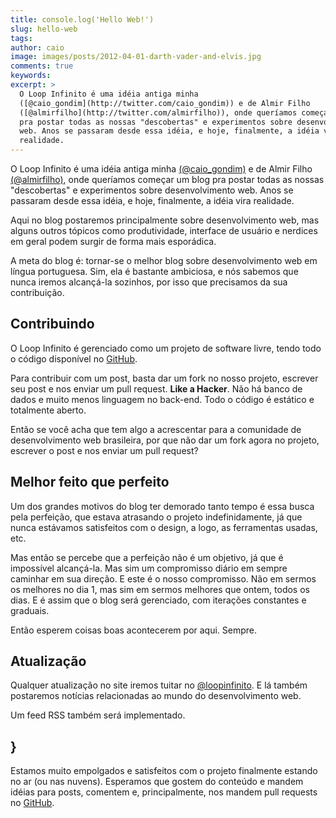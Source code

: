 ```yaml
---
title: console.log('Hello Web!')
slug: hello-web
tags:
author: caio
image: images/posts/2012-04-01-darth-vader-and-elvis.jpg
comments: true
keywords:
excerpt: >
  O Loop Infinito é uma idéia antiga minha
  ([@caio_gondim](http://twitter.com/caio_gondim)) e de Almir Filho
  ([@almirfilho](http://twitter.com/almirfilho)), onde queríamos começar um blog
  pra postar todas as nossas "descobertas" e experimentos sobre desenvolvimento
  web. Anos se passaram desde essa idéia, e hoje, finalmente, a idéia vira
  realidade.
---
```


O Loop Infinito é uma idéia antiga minha
<a href="http://twitter.com/caio_gondim">(@caio_gondim)</a> e de Almir Filho
<a href="http://twitter.com/almirfilho">(@almirfilho)</a>, onde queríamos
começar um blog pra postar todas as nossas "descobertas" e experimentos sobre
desenvolvimento web. Anos se passaram desde essa idéia, e hoje, finalmente, a
idéia vira realidade.

Aqui no blog postaremos principalmente sobre desenvolvimento web, mas alguns
outros tópicos como produtividade, interface de usuário e nerdices em geral
podem surgir de forma mais esporádica.

A meta do blog é: tornar-se o melhor blog sobre desenvolvimento web em língua
portuguesa. Sim, ela é bastante ambiciosa, e nós sabemos que nunca iremos
alcançá-la sozinhos, por isso que precisamos da sua contribuição.


## Contribuindo

O Loop Infinito é gerenciado como um projeto de software livre, tendo todo o
código disponível no
<a href="https://github.com/loopinfinito/loopinfinito.com.br">GitHub</a>.

Para contribuir com um post, basta dar um fork no nosso projeto, escrever seu
post e nos enviar um pull request. **Like a Hacker**. Não há banco de dados e
muito menos linguagem no back-end. Todo o código é estático e totalmente aberto.

Então se você acha que tem algo a acrescentar para a comunidade de
desenvolvimento web brasileira, por que não dar um fork agora no projeto,
escrever o post e nos enviar um pull request?


## Melhor feito que perfeito

Um dos grandes motivos do blog ter demorado tanto tempo é essa busca pela
perfeição, que estava atrasando o projeto indefinidamente, já que nunca
estávamos satisfeitos com o design, a logo, as ferramentas usadas, etc.

Mas então se percebe que a perfeição não é um objetivo, já que é impossível
alcançá-la. Mas sim um compromisso diário em sempre caminhar em sua direção.
E este é o nosso compromisso. Não em sermos os melhores no dia 1, mas sim em
sermos melhores que ontem, todos os dias. E é assim que o blog será gerenciado,
com iterações constantes e graduais.

Então esperem coisas boas acontecerem por aqui. Sempre.


## Atualização

Qualquer atualização no site iremos tuitar no
<a href="http://twitter.com/loopinfinito">@loopinfinito</a>. E lá também
postaremos notícias relacionadas ao mundo do desenvolvimento web.

Um feed RSS também será implementado.

<h2>}</h2>
Estamos muito empolgados e satisfeitos com o projeto finalmente estando no ar
(ou nas nuvens). Esperamos que gostem do conteúdo e mandem idéias para posts,
comentem e, principalmente, nos mandem pull requests no
<a href="https://github.com/loopinfinito/loopinfinito.com.br">GitHub</a>.

